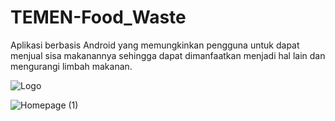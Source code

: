 # TEMEN-Food_Waste

Aplikasi berbasis Android yang memungkinkan pengguna untuk dapat menjual sisa makanannya sehingga dapat dimanfaatkan menjadi hal lain dan mengurangi limbah makanan.

![Logo](https://github.com/ReyhanHerdi/TEMEN-Food_Waste/assets/90316516/ab4c9226-9b5f-49a3-9f2c-50a04cb164b6)

![Homepage (1)](https://github.com/ReyhanHerdi/TEMEN-Food_Waste/assets/90316516/2310a81e-dc52-49c3-bf5a-0973637a499b)
